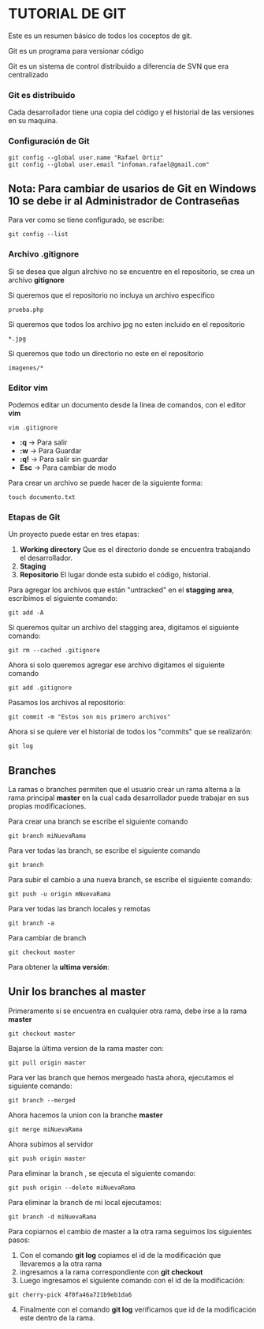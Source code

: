 # TUTORIAL DE GIT

Este es un resumen básico de todos los coceptos de git.

Git es un programa para versionar código

Git es un sistema de control distribuido a diferencia de SVN que era centralizado

### Git es distribuido

Cada desarrollador tiene una copia del código y el historial de las versiones en su maquina.

### Configuración de Git

```console
git config --global user.name "Rafael Ortiz"
git config --global user.email "infoman.rafael@gmail.com"
```

## Nota: Para cambiar de usarios de Git en Windows 10 se debe ir al Administrador de Contraseñas

Para ver como se tiene configurado, se escribe:

```console
git config --list
```
### Archivo .gitignore

Si se desea que algun alrchivo no se encuentre en el repositorio, se crea un archivo **gitignore**

Si queremos que el repositorio no incluya un archivo especifico
```
prueba.php
```
Si queremos que todos los archivo jpg no esten incluido en el repositorio
```
*.jpg
```
Si queremos que todo un directorio no este en el repositorio
```
imagenes/*
```
### Editor vim

Podemos editar un documento desde la linea de comandos, con el editor **vim**
```console
vim .gitignore
```
- **:q** -> Para salir
- **:w** -> Para Guardar
- **:q!** -> Para salir sin guardar
- **Esc** -> Para cambiar de modo

Para crear un archivo se puede hacer de la siguiente forma:
```console
touch documento.txt
```
 ### Etapas de Git

Un proyecto puede estar en tres etapas:

1. **Working directory** Que es el directorio donde se encuentra trabajando el desarrollador.
2. **Staging**
3. **Repositorio** El lugar donde esta subido el código, historial.

Para agregar los archivos que están "untracked" en el **stagging area**, escribimos el siguiente comando:

```console
git add -A
```

Si queremos quitar un archivo del stagging area, digitamos el siguiente comando:

```console
git rm --cached .gitignore
```
Ahora si solo queremos agregar ese archivo digitamos el siguiente comando

```console
git add .gitignore
```
Pasamos los archivos al repositorio:

```console
git commit -m "Estos son mis primero archivos"
```
Ahora si se quiere ver el historial de todos los "commits" que se realizarón:

```console
git log
```

## Branches

La ramas o branches permiten que el usuario crear un rama alterna a la rama principal **master** en la cual cada desarrollador puede trabajar en sus propias modificaciones.

Para crear una branch se escribe el siguiente comando

```console
git branch miNuevaRama
```
Para ver todas las branch, se escribe el siguiente comando

```
git branch
```

Para subir el cambio a una nueva branch, se escribe el siguiente comando:

```console
git push -u origin mNuevaRama
```

Para ver todas las branch locales y remotas

```console
git branch -a
```

Para cambiar de branch

```console
git checkout master
```

Para obtener la **ultima versión**:

## Unir los branches al master

Primeramente si se encuentra en cualquier otra rama, debe irse a la rama **master**

```console
git checkout master
```
Bajarse la última version de la rama master con:

```console
git pull origin master
```
Para ver las branch que hemos mergeado hasta ahora, ejecutamos el siguiente comando:

```
git branch --merged
```
Ahora hacemos la union con la branche **master**

```
git merge miNuevaRama
```
Ahora subimos al servidor

```console
git push origin master
```
Para eliminar la branch , se ejecuta el siguiente comando:

```console
git push origin --delete miNuevaRama
```

Para eliminar la branch de mi local ejecutamos:

```console
git branch -d miNuevaRama
```

Para copiarnos el cambio de master a la otra rama seguimos los siguientes pasos:

1. Con el comando **git log** copiamos el id de la modificación que llevaremos a la otra rama
2. ingresamos a la rama correspondiente con **git checkout**
3. Luego ingresamos el siguiente comando con el id de la modificación:

```console
git cherry-pick 4f0fa46a721b9eb1da6 
```
4. Finalmente con el comando **git log** verificamos que id de la modificación este dentro de la rama.















